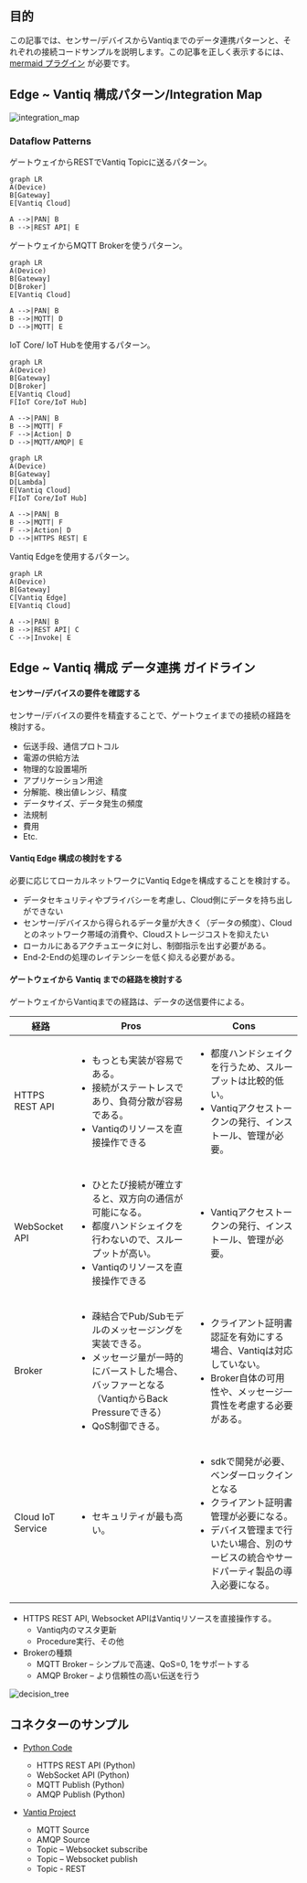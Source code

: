 ## 目的
この記事では、センサー/デバイスからVantiqまでのデータ連携パターンと、それぞれの接続コードサンプルを説明します。この記事を正しく表示するには、[mermaid プラグイン](https://github.com/BackMarket/github-mermaid-extension) が必要です。

## Edge ~ Vantiq 構成パターン/Integration Map

![integration_map](../../vantiq-device-integration/imgs/device-to-vantiq/integration_map.png)


### Dataflow Patterns
ゲートウェイからRESTでVantiq Topicに送るパターン。
```mermaid
graph LR
A(Device)
B[Gateway]
E[Vantiq Cloud]

A -->|PAN| B
B -->|REST API| E
```
ゲートウェイからMQTT Brokerを使うパターン。
```mermaid
graph LR
A(Device)
B[Gateway]
D[Broker]
E[Vantiq Cloud]

A -->|PAN| B
B -->|MQTT| D
D -->|MQTT| E
```
IoT Core/ IoT Hubを使用するパターン。
```mermaid
graph LR
A(Device)
B[Gateway]
D[Broker]
E[Vantiq Cloud]
F[IoT Core/IoT Hub]

A -->|PAN| B
B -->|MQTT| F
F -->|Action| D
D -->|MQTT/AMQP| E  
```
```mermaid
graph LR
A(Device)
B[Gateway]
D[Lambda]
E[Vantiq Cloud]
F[IoT Core/IoT Hub]

A -->|PAN| B
B -->|MQTT| F
F -->|Action| D
D -->|HTTPS REST| E  
```
Vantiq Edgeを使用するパターン。
```mermaid
graph LR
A(Device)
B[Gateway]
C[Vantiq Edge]
E[Vantiq Cloud]

A -->|PAN| B
B -->|REST API| C
C -->|Invoke| E
```


## Edge ~ Vantiq 構成 データ連携 ガイドライン

#### センサー/デバイスの要件を確認する
センサー/デバイスの要件を精査することで、ゲートウェイまでの接続の経路を検討する。
- 伝送手段、通信プロトコル
- 電源の供給方法
- 物理的な設置場所
- アプリケーション用途
- 分解能、検出値レンジ、精度
- データサイズ、データ発生の頻度
- 法規制
- 費用
- Etc.


#### Vantiq Edge 構成の検討をする
必要に応じてローカルネットワークにVantiq Edgeを構成することを検討する。
- データセキュリティやプライバシーを考慮し、Cloud側にデータを持ち出しができない
- センサー/デバイスから得られるデータ量が大きく（データの頻度）、Cloudとのネットワーク帯域の消費や、Cloudストレージコストを抑えたい
- ローカルにあるアクチュエータに対し、制御指示を出す必要がある。
- End-2-Endの処理のレイテンシーを低く抑える必要がある。

#### ゲートウェイから Vantiq までの経路を検討する
ゲートウェイからVantiqまでの経路は、データの送信要件による。

経路  | Pros  | Cons
--|---|--
HTTPS REST API  | <ul><li>もっとも実装が容易である。</li><li>接続がステートレスであり、負荷分散が容易である。</li><li>Vantiqのリソースを直接操作できる</li></ul> |<ul><li>都度ハンドシェイクを行うため、スループットは比較的低い。</li><li>Vantiqアクセストークンの発行、インストール、管理が必要。</li></ul>
WebSocket API | <ul><li>ひとたび接続が確立すると、双方向の通信が可能になる。</li><li>都度ハンドシェイクを行わないので、スループットが高い。</li><li>Vantiqのリソースを直接操作できる</li></ul> | <ul><li>Vantiqアクセストークンの発行、インストール、管理が必要。</li></ul>
Broker | <ul><li>疎結合でPub/Subモデルのメッセージングを実装できる。</li><li>メッセージ量が一時的にバーストした場合、バッファーとなる（VantiqからBack　Pressureできる）</li><li>QoS制御できる。</li></ul> | <ul><li>クライアント証明書認証を有効にする場合、Vantiqは対応していない。</li><li>Broker自体の可用性や、メッセージ一貫性を考慮する必要がある。</li>
Cloud IoT Service | <ul><li>セキュリティが最も高い。</li></ul> | <ul><li>sdkで開発が必要、ベンダーロックインとなる </li><li>クライアント証明書管理が必要になる。</li><li>デバイス管理まで行いたい場合、別のサービスの統合やサードパーティ製品の導入必要になる。</li></ul>

  - HTTPS REST API, Websocket APIはVantiqリソースを直接操作する。
    - Vantiq内のマスタ更新
    - Procedure実行、その他
  - Brokerの種類
    - MQTT Broker – シンプルで高速、QoS=0, 1をサポートする
    - AMQP Broker – より信頼性の高い伝送を行う

![decision_tree](../../vantiq-device-integration/imgs/device-to-vantiq/decision_tree.png)

## コネクターのサンプル
- [Python Code](../../vantiq-device-integration/conf/vantiq-restapi-mqtt-amqp-python-sample)
  - HTTPS REST API (Python)
  - WebSocket API (Python)
  - MQTT Publish (Python)
  - AMQP Publish (Python)

- [Vantiq Project](../../vantiq-device-integration/conf/vantiq-restapi-mqtt-amqp-python-sample/vantiq-project-sample.zip)
  - MQTT Source
  - AMQP Source
  - Topic – Websocket subscribe
  - Topic – Websocket publish
  - Topic - REST
